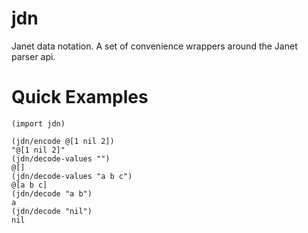 # jdn

Janet data notation. A set of convenience wrappers around the Janet parser api.

# Quick Examples

```
(import jdn)

(jdn/encode @[1 nil 2])
"@[1 nil 2]"
(jdn/decode-values "")
@[]
(jdn/decode-values "a b c")
@[a b c]
(jdn/decode "a b")
a
(jdn/decode "nil")
nil
```
